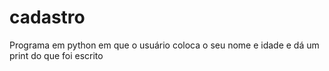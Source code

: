 # cadastro
Programa em python em que o usuário coloca o seu nome e idade e dá um print do que foi escrito
